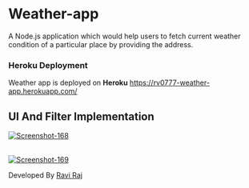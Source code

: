 # Weather-app
A Node.js application which would help users to fetch current weather condition of a particular place by providing the address.

### Heroku Deployment

Weather app is deployed on **Heroku** https://rv0777-weather-app.herokuapp.com/


## UI And Filter Implementation
<a href="https://ibb.co/0t371Dx"><img src="https://i.ibb.co/M6LvK2m/Screenshot-168.png" alt="Screenshot-168" border="0"></a>
</br>
</br>

<a href="https://ibb.co/JxHXnMP"><img src="https://i.ibb.co/XytmXvT/Screenshot-169.png" alt="Screenshot-169" border="0"></a>

Developed By [Ravi Raj](https://github.com/git-077-Rvraj/SpaceX/)

